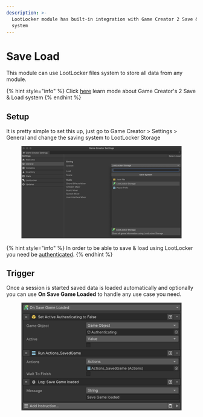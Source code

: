 ```yaml
---
description: >-
  LootLocker module has built-in integration with Game Creator 2 Save & Load
  system
---
```


# Save Load

This module can use LootLocker files system to store all data from any module.

{% hint style="info" %}
Click [here](https://docs.gamecreator.io/gamecreator/advanced/save-load-game/) learn mode about Game Creator's 2 Save & Load system&#x20;
{% endhint %}

## Setup

It is pretty simple to set this up, just go to Game Creator > Settings > General and change the saving system to LootLocker Storage

<figure><img src="../../.gitbook/assets/image (74).png" alt=""><figcaption></figcaption></figure>

{% hint style="info" %}
In order to be able to save & load using LootLocker you need be [authenticated](authentication/).
{% endhint %}

## Trigger

Once a session is started saved data is loaded automatically and optionally you can use **On Save Game Loaded** to handle any use case you need.

<figure><img src="../../.gitbook/assets/image (39).png" alt=""><figcaption></figcaption></figure>
